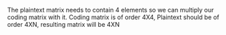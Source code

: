 The plaintext matrix needs to contain 4 elements so we can multiply our coding matrix with it. Coding matrix is of order 4X4, Plaintext should be of order 4XN, resulting matrix will be 4XN